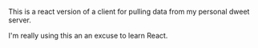 This is a react version of a client for pulling data from
my personal dweet server.

I'm really using this an an excuse to learn React.
